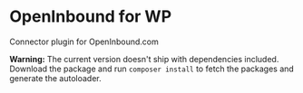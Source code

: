 # OpenInbound for WP

Connector plugin for OpenInbound.com

**Warning:** The current version doesn't ship with dependencies included. Download the package and run `composer install` to fetch the packages and generate the autoloader.